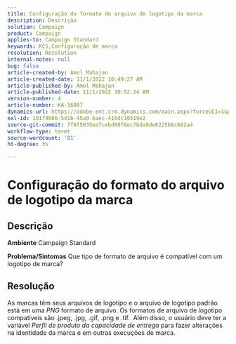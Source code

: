 ```yaml
---
title: Configuração do formato do arquivo de logotipo da marca
description: Descrição
solution: Campaign
product: Campaign
applies-to: Campaign Standard
keywords: KCS,Configuração de marca
resolution: Resolution
internal-notes: null
bug: false
article-created-by: Amol Mahajan
article-created-date: 11/1/2022 10:49:27 AM
article-published-by: Amol Mahajan
article-published-date: 11/1/2022 10:52:24 AM
version-number: 4
article-number: KA-16087
dynamics-url: https://adobe-ent.crm.dynamics.com/main.aspx?forceUCI=1&pagetype=entityrecord&etn=knowledgearticle&id=37eab4d6-d259-ed11-9561-6045bd006a22
exl-id: 191f4606-541b-45a9-baec-416dc10519e2
source-git-commit: 7f0f5035ea7cebd60f6ec7bda9de6225b6c602a4
workflow-type: tm+mt
source-wordcount: '81'
ht-degree: 3%

---
```


# Configuração do formato do arquivo de logotipo da marca

## Descrição

<b>Ambiente</b>
Campaign Standard


<b>Problema/Sintomas</b>
Que tipo de formato de arquivo é compatível com um logotipo de marca?


## Resolução


As marcas têm seus arquivos de logotipo e o arquivo de logotipo padrão está em uma *PNG* formato de arquivo. Os formatos de arquivo de logotipo compatíveis são .jpeg, .jpg, .gif, .png e .tif.  Além disso, o usuário deve ter a variável *Perfil de produto da capacidade de entrega* para fazer alterações na identidade da marca e em outras execuções de marca.
